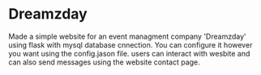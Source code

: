 # Dreamzday
Made a simple website for an event managment company 'Dreamzday' using flask with mysql database cnnection.
You can configure it however you want using the config.jason file.
users can interact with wesbite and can also send messages using the website contact page.

